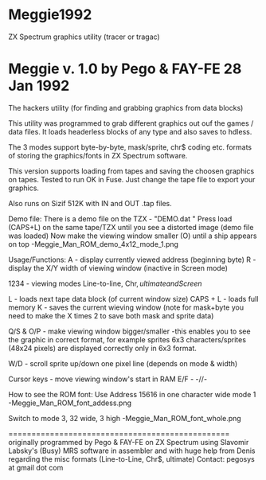 # Meggie1992
ZX Spectrum graphics utility (tracer or tragac)

Meggie v. 1.0 by Pego & FAY-FE 28 Jan 1992
==========================================
The hackers utility (for finding and grabbing graphics from data blocks)

This utility was programmed to grab different graphics out ouf the games / data files. It loads headerless blocks of any type and also saves to hdless.

The 3 modes support byte-by-byte, mask/sprite, chr$ coding etc. formats of storing the graphics/fonts in ZX Spectrum software.

This version supports loading from tapes and saving the choosen graphics on tapes. Tested to run OK in Fuse. Just change the tape file to export your graphics.

Also runs on Sizif 512K with IN and OUT .tap files.


Demo file:
There is a demo file on the TZX - "DEMO.dat "
Press load (CAPS+L) on the same tape/TZX until you see a distorted image (demo file was loaded)
Now make the viewing window smaller (O) until a ship appears on top
-Meggie_Man_ROM_demo_4x12_mode_1.png

Usage/Functions:
A - display currently viewed address (beginning byte)
R - display the X/Y width of viewing window (inactive in Screen mode)

1234 - viewing modes
Line-to-line, Chr$, ultimate and Screen$

L - loads next tape data block (of current window size)
CAPS + L - loads full memory
K - saves the current wieving window (note for mask+byte you need to make the X times 2 to save both mask and sprite data)

Q/S & O/P - make viewing window bigger/smaller
-this enables you to see the graphic in correct format, for example sprites 6x3 characters/sprites (48x24 pixels) are displayed correctly only in 6x3 format.

W/D - scroll sprite up/down one pixel line (depends on mode & width)

Cursor keys - move viewing window's start in RAM
E/F - -//-


How to see the ROM font:
Use Address 15616 in one character wide mode 1
-Meggie_Man_ROM_font_addess.png

Switch to mode 3, 32 wide, 3 high
-Meggie_Man_ROM_font_whole.png

================================================
originally programmed by Pego & FAY-FE on ZX Spectrum using Slavomir Labsky's (Busy) MRS software in assembler and with huge help from Denis regarding the misc formats (Line-to-Line, Chr$, ultimate)
Contact: pegosys at gmail dot com
